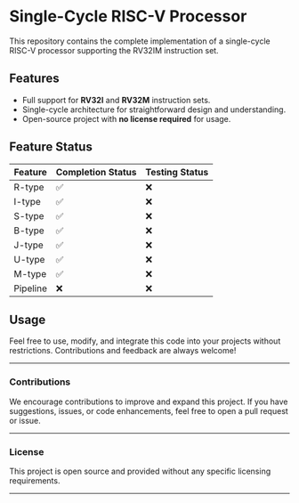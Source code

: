 # Single-Cycle RISC-V Processor

This repository contains the complete implementation of a single-cycle RISC-V processor supporting the RV32IM instruction set.

## Features

- Full support for **RV32I** and **RV32M** instruction sets.
- Single-cycle architecture for straightforward design and understanding.
- Open-source project with **no license required** for usage.

## Feature Status

| Feature      | Completion Status | Testing Status |
|--------------|-------------------|----------------|
| R-type       | ✅               | ❌             |
| I-type       | ✅               | ❌             |
| S-type       | ✅               | ❌             |
| B-type       | ✅               | ❌             |
| J-type       | ✅               | ❌             |
| U-type       | ✅               | ❌             |
| M-type       | ✅               | ❌             |
| Pipeline     | ❌               | ❌             |

## Usage

Feel free to use, modify, and integrate this code into your projects without restrictions. Contributions and feedback are always welcome!

---

### Contributions

We encourage contributions to improve and expand this project. If you have suggestions, issues, or code enhancements, feel free to open a pull request or issue.

---

### License

This project is open source and provided without any specific licensing requirements.

---
